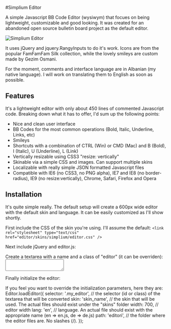 #Simplium Editor

A simple Javascript BB Code Editor (wysiwym) that focues on being lightweight, customizable and good looking. It was created for an abandoned open source bulletin board project as the default editor.

![Simplium Editor](http://feniksi.com/wp-content/uploads/2011/09/editori1.jpg)

It uses jQuery and jquery.RangyInputs to do it's work. Icons are from the popular FamFamFam Silk collection, while the lovely smileys are custom made by Gezim Osmani.

For the moment, comments and interface language are in Albanian (my native language). I will work on translating them to English as soon as possible.

Features
--------

It's a lightweight editor with only about 450 lines of commented Javascript code. Breaking down what it has to offer, I'd sum up the following points:

+ Nice and clean user interface
+ BB Codes for the most common operations (Bold, Italic, Underline, Links, etc)
+ Smileys
+ Shortcuts with a combination of CTRL (Win) or CMD (Mac) and B (Bold), I (Italic), U (Underline), L (Link)
+ Vertically resizable using CSS3 "resize: vertically"
+ Skinable via a simple CSS and images. Can support multiple skins
+ Localizable with really simple JSON formatted Javascript files
+ Compatible with IE6 (no CSS3, no PNG alpha), IE7 and IE8 (no border-radius), IE9 (no resize:vertically), Chrome, Safari, Firefox and Opera

Installation
-----------

It's quite simple really. The default setup will create a 600px wide editor with the default skin and language. It can be easily customized as I'll show shortly.

First include the CSS of the skin you're using. I'll assume the default:
	``<link rel="stylesheet" type="text/css" href="editor/skins/simplium/editor.css" />``
	
Next include jQuery and editor.js:
	<script type="text/javascript" src="editor/jquery/jquery.js"></script>
	<script type="text/javascript" src="editor/editor.js"></script>
	
Create a textarea with a name and a class of "editor" (it can be overriden):
	<textarea name="permbajtja" class="editori"></textarea>
	
Finally initialize the editor:
	<script type="text/javascript">	
	$(document).ready(function(){	
		Editor.loadEditor();
	});
	</script>
	
If you feel you want to override the initialization parameters, here they are:
	Editor.loadEditor({
		selector: '.my_editor', // the selector (id or class) of the textarea that will be converted
		skin: 'skin_name', // the skin that will be used. The actual files should exist under the "skins" folder
		width: 700, // editor width
		lang: 'en', // language. An actual file should exist with the appropriate name (en => en.js, de => de.js)
		path: 'editori', // the folder where the editor files are. No slashes (/).
	});